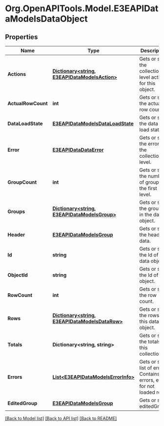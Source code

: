 
# Org.OpenAPITools.Model.E3EAPIDataModelsDataObject

## Properties

Name | Type | Description | Notes
------------ | ------------- | ------------- | -------------
**Actions** | [**Dictionary&lt;string, E3EAPIDataModelsAction&gt;**](E3EAPIDataModelsAction.md) | Gets or sets the collection level actions for this object. | [optional] 
**ActualRowCount** | **int** | Gets or sets the actual row count. | [optional] [default to 0]
**DataLoadState** | [**E3EAPIDataModelsDataLoadState**](E3EAPIDataModelsDataLoadState.md) | Gets or sets the data load state. | [optional] 
**Error** | [**E3EAPIDataDataError**](E3EAPIDataDataError.md) | Gets or sets the error in the collection level. | [optional] 
**GroupCount** | **int** | Gets or sets the number of groups in the first level. | [optional] 
**Groups** | [**Dictionary&lt;string, E3EAPIDataModelsGroup&gt;**](E3EAPIDataModelsGroup.md) | Gets or sets the groups in the data object. | [optional] 
**Header** | [**E3EAPIDataModelsGroup**](E3EAPIDataModelsGroup.md) | Gets or sets the header data. | [optional] 
**Id** | **string** | Gets or sets the Id of the data object. | [optional] 
**ObjectId** | **string** | Gets or sets the Id of the object. | [optional] 
**RowCount** | **int** | Gets or sets the row count. | [optional] 
**Rows** | [**Dictionary&lt;string, E3EAPIDataModelsDataRow&gt;**](E3EAPIDataModelsDataRow.md) | Gets or sets the rows in this data object. | [optional] 
**Totals** | **Dictionary&lt;string, string&gt;** | Gets or sets the totals in this collection. | [optional] 
**Errors** | [**List&lt;E3EAPIDataModelsErrorInfo&gt;**](E3EAPIDataModelsErrorInfo.md) | Gets or sets list of errors. Contains all errors, even for not loaded rows. | [optional] 
**EditedGroup** | [**E3EAPIDataModelsGroup**](E3EAPIDataModelsGroup.md) | Gets or sets editedGroup. | [optional] 

[[Back to Model list]](../README.md#documentation-for-models)
[[Back to API list]](../README.md#documentation-for-api-endpoints)
[[Back to README]](../README.md)

